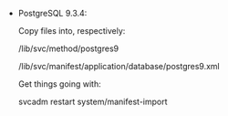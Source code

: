 - PostgreSQL 9.3.4:

  Copy files into, respectively:

  /lib/svc/method/postgres9

  /lib/svc/manifest/application/database/postgres9.xml

  Get things going with:

  svcadm restart system/manifest-import

